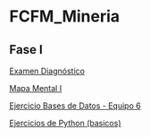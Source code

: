 # FCFM_Mineria

## Fase I
[Examen Diagnóstico](https://github.com/DelfinoAvila/FCFM_Mineria/blob/main/Ex-Diagnostico_1861240.pdf)

[Mapa Mental I](https://github.com/DelfinoAvila/FCFM_Mineria/blob/main/MapaMental_1_1861240.pdf)

[Ejercicio Bases de Datos - Equipo 6](https://github.com/LuisaGHerrera/MineriaDeDatos/blob/main/Equipo_6-Ejercicio%20base%20de%20datos%20.pdf)

[Ejercicios de Python (basicos)]()
